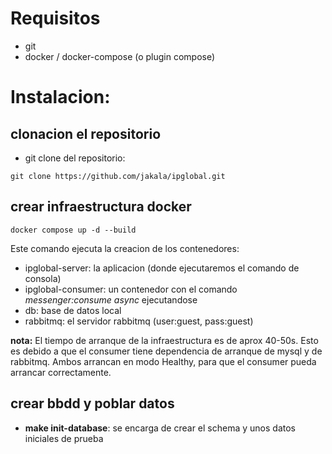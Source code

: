 # Requisitos
 - git
 - docker / docker-compose (o plugin compose)
# Instalacion:
## clonacion el repositorio
 - git clone del repositorio:
```
git clone https://github.com/jakala/ipglobal.git
```

## crear infraestructura docker
```
docker compose up -d --build
```

Este comando ejecuta la creacion de los contenedores:
 - ipglobal-server: la aplicacion (donde ejecutaremos el comando de consola)
 - ipglobal-consumer: un contenedor con el comando *messenger:consume async* ejecutandose
 - db: base de datos local
 - rabbitmq: el servidor rabbitmq (user:guest, pass:guest)

**nota:** El tiempo de arranque de la infraestructura es de aprox 40-50s. Esto es debido a que el consumer 
tiene dependencia de arranque de mysql y de rabbitmq. Ambos arrancan en modo Healthy, para que el consumer pueda arrancar correctamente.
## crear bbdd y poblar datos
 - **make init-database**: se encarga de crear el schema y unos datos iniciales de prueba
